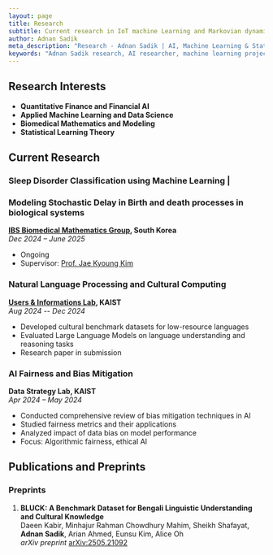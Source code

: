 ```yaml
---
layout: page
title: Research
subtitle: Current research in IoT machine Learning and Markovian dynamics.
author: Adnan Sadik
meta_description: "Research - Adnan Sadik | AI, Machine Learning & Statistical Learning projects in sleep disorder classification and LLM evaluation"
keywords: "Adnan Sadik research, AI researcher, machine learning projects, data scientist, statistical learning, KAIST research"
---
```


## Research Interests

- **Quantitative Finance and Financial AI**
- **Applied Machine Learning and Data Science**
- **Biomedical Mathematics and Modeling**
- **Statistical Learning Theory**

## Current Research

### Sleep Disorder Classification using Machine Learning | 
### Modeling Stochastic Delay in Birth and death processes in biological systems
**[IBS Biomedical Mathematics Group](https://www.ibs.re.kr/bimag/), South Korea**  
*Dec 2024 – June 2025*
- Ongoing
- Supervisor: [Prof. Jae Kyoung Kim](https://mathsci.kaist.ac.kr/~jaekkim/)

### Natural Language Processing and Cultural Computing
**[Users & Informations Lab](https://uilab.kr/), KAIST**  
*Aug 2024 -- Dec 2024*  
- Developed cultural benchmark datasets for low-resource languages
- Evaluated Large Language Models on language understanding and reasoning tasks
- Research paper in submission

### AI Fairness and Bias Mitigation
**Data Strategy Lab, KAIST**  
*Apr 2024 – May 2024*
- Conducted comprehensive review of bias mitigation techniques in AI
- Studied fairness metrics and their applications
- Analyzed impact of data bias on model performance
- Focus: Algorithmic fairness, ethical AI

## Publications and Preprints

### Preprints
1. **BLUCK: A Benchmark Dataset for Bengali Linguistic Understanding and Cultural Knowledge**  
   Daeen Kabir, Minhajur Rahman Chowdhury Mahim, Sheikh Shafayat, **Adnan Sadik**, Arian Ahmed, Eunsu Kim, Alice Oh  
   *arXiv preprint* [arXiv:2505.21092](https://arxiv.org/abs/2505.21092)



